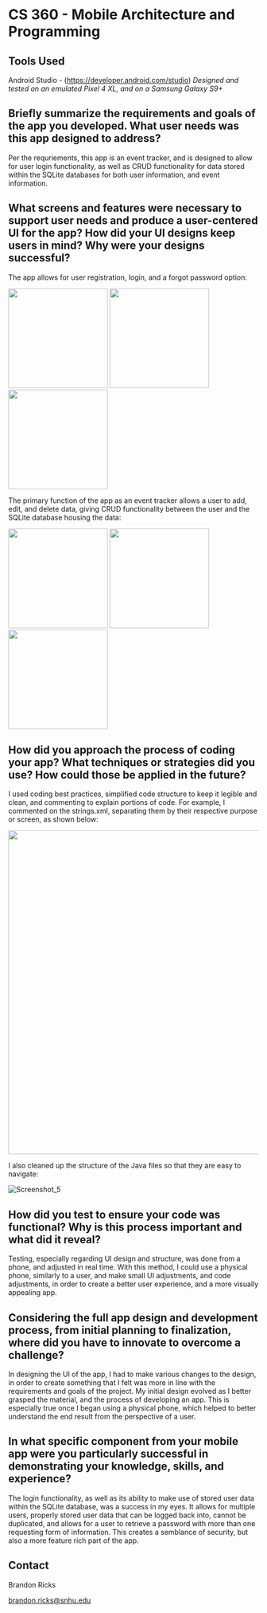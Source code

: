 # CS 360 - Mobile Architecture and Programming

## Tools Used

Android Studio - (https://developer.android.com/studio)
*Designed and tested on an emulated Pixel 4 XL, and on a Samsung Galaxy S9+*

## Briefly summarize the requirements and goals of the app you developed. What user needs was this app designed to address?
Per the requriements, this app is an event tracker, and is designed to allow for user login functionality, as well as CRUD functionality for data stored within the SQLite databases for both user information, and event information. 

## What screens and features were necessary to support user needs and produce a user-centered UI for the app? How did your UI designs keep users in mind? Why were your designs successful?
The app allows for user registration, login, and a forgot password option:

<img src="https://user-images.githubusercontent.com/79807877/154996587-55aa97bb-7b0a-4813-bed3-5f82adfafe76.jpg" width=200> <img src="https://user-images.githubusercontent.com/79807877/154997117-f0bc297e-e054-4775-95c2-91be69f8623c.jpg" width=200> <img src="https://user-images.githubusercontent.com/79807877/154997144-6c3afddb-1be1-48ca-a554-b637f9f9629e.jpg" width=200>

The primary function of the app as an event tracker allows a user to add, edit, and delete data, giving CRUD functionality between the user and the SQLite database housing the data: 

<img src="https://user-images.githubusercontent.com/79807877/154997398-c440a07c-77c3-44ce-9326-1a4720c4d783.jpg" width=200> <img src="https://user-images.githubusercontent.com/79807877/154997498-8cd8cb08-7953-4813-b6c7-20f6a14a7a7b.jpg" width=200> <img src="https://user-images.githubusercontent.com/79807877/154997553-24ed3bc0-e6eb-44ca-ab30-0ea5127528da.jpg" width=200>



## How did you approach the process of coding your app? What techniques or strategies did you use? How could those be applied in the future?
I used coding best practices, simplified code structure to keep it legible and clean, and commenting to explain portions of code. For example, I commented on the strings.xml, separating them by their respective purpose or screen, as shown below:

<img src="https://user-images.githubusercontent.com/79807877/154995501-9bfcce48-ebc6-4f43-a335-a92844e36df8.png" width=650>

I also cleaned up the structure of the Java files so that they are easy to navigate:

![Screenshot_5](https://user-images.githubusercontent.com/79807877/154995604-e5eac7c4-56d3-4606-96e2-7df24d134102.png)

## How did you test to ensure your code was functional? Why is this process important and what did it reveal?
Testing, especially regarding UI design and structure, was done from a phone, and adjusted in real time. With this method, I could use a physical phone, similarly to a user, and make small UI adjustments, and code adjustments, in order to create a better user experience, and a more visually appealing app.

## Considering the full app design and development process, from initial planning to finalization, where did you have to innovate to overcome a challenge?
In designing the UI of the app, I had to make various changes to the design, in order to create something that I felt was more in line with the requirements and goals of the project. My initial design evolved as I better grasped the material, and the process of developing an app. This is especially true once I began using a physical phone, which helped to better understand the end result from the perspective of a user.

## In what specific component from your mobile app were you particularly successful in demonstrating your knowledge, skills, and experience?
The login functionality, as well as its ability to make use of stored user data within the SQLite database, was a success in my eyes. It allows for multiple users, properly stored user data that can be logged back into, cannot be duplicated, and allows for a user to retrieve a password with more than one requesting form of information. This creates a semblance of security, but also a more feature rich part of the app.

## Contact
Brandon Ricks

brandon.ricks@snhu.edu
